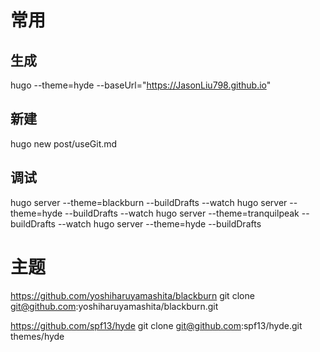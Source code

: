 
# 常用
## 生成
hugo --theme=hyde --baseUrl="https://JasonLiu798.github.io"

## 新建
hugo new post/useGit.md


## 调试
hugo server --theme=blackburn --buildDrafts --watch
hugo server --theme=hyde --buildDrafts --watch
hugo server --theme=tranquilpeak --buildDrafts --watch
hugo server --theme=hyde --buildDrafts


# 主题
https://github.com/yoshiharuyamashita/blackburn
git clone git@github.com:yoshiharuyamashita/blackburn.git

https://github.com/spf13/hyde
git clone git@github.com:spf13/hyde.git themes/hyde

